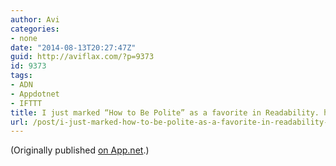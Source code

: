 ```yaml
---
author: Avi
categories:
- none
date: "2014-08-13T20:27:47Z"
guid: http://aviflax.com/?p=9373
id: 9373
tags:
- ADN
- Appdotnet
- IFTTT
title: I just marked “How to Be Polite” as a favorite in Readability. http://www.readability.com/articles/lh0lh1y1
url: /post/i-just-marked-how-to-be-polite-as-a-favorite-in-readability-httpwww-readability-comarticleslh0lh1y1/
---
```

(Originally published [on App.net](http://alpha.app.net/aviflax/post/36628615).)